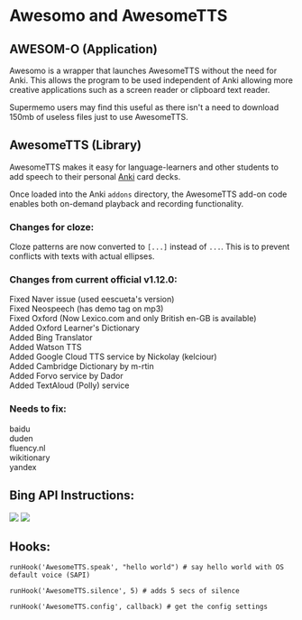 # Awesomo and AwesomeTTS

## AWESOM-O (Application)
Awesomo is a wrapper that launches AwesomeTTS without the need for Anki. This allows the program to be used independent of Anki allowing more creative applications such as a screen reader or clipboard text reader.

Supermemo users may find this useful as there isn't a need to download 150mb of useless files just to use AwesomeTTS.


## AwesomeTTS (Library)
AwesomeTTS makes it easy for language-learners and other students to add
speech to their personal [Anki](https://apps.ankiweb.net) card decks.

Once loaded into the Anki `addons` directory, the AwesomeTTS add-on code
enables both on-demand playback and recording functionality.


### Changes for cloze:
Cloze patterns are now converted to ```[...]``` instead of ```...```. This is to prevent conflicts with texts with actual ellipses.

### Changes from current official v1.12.0:
Fixed Naver issue (used eescueta's version)  
Fixed Neospeech (has demo tag on mp3)  
Fixed Oxford (Now Lexico.com and only British en-GB is available)  
Added Oxford Learner's Dictionary  
Added Bing Translator  
Added Watson TTS  
Added Google Cloud TTS service by Nickolay (kelciour)  
Added Cambridge Dictionary by m-rtin  
Added Forvo service by Dador  
Added TextAloud (Polly) service



### Needs to fix:
baidu  
duden  
fluency.nl  
wikitionary  
yandex



## Bing API Instructions:

<img src="https://github.com/lovac42/awesometts-CCBC-addon/blob/unified/screenshots/bingapi.png?raw=true" />  

<img src="https://github.com/lovac42/awesometts-CCBC-addon/blob/unified/screenshots/bearerkey.png?raw=true" />  

## Hooks:

```
runHook('AwesomeTTS.speak', "hello world") # say hello world with OS default voice (SAPI)

runHook('AwesomeTTS.silence', 5) # adds 5 secs of silence

runHook('AwesomeTTS.config', callback) # get the config settings
```
